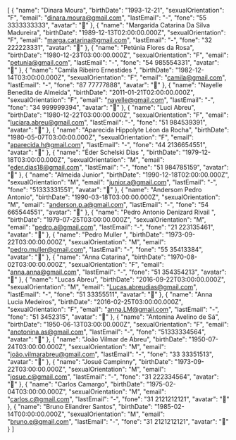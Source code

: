 [
{
"name": "Dinara Moura",
"birthDate": "1993-12-21",
"sexualOrientation": "F",
"email": "dinara.moura@gmail.com",
"lastEmail": "-",
"fone": "55 3333333333",
"avatar": "🙂"
},
{
"name": "Margarida Catarina Da Silva Madureira",
"birthDate": "1989-12-13T02:00:00.000Z",
"sexualOrientation": "F",
"email": "marga.catarina@gmail.com",
"lastEmail": "-",
"fone": "32 222223331",
"avatar": "🙂"
},
{
"name": "Petúnia Flores da Rosa",
"birthDate": "1980-12-23T03:00:00.000Z",
"sexualOrientation": "F",
"email": "petunia@gmail.com",
"lastEmail": "-",
"fone": "54 985554331",
"avatar": "🙂"
},
{
"name": "Camila Ribeiro Ernestides ",
"birthDate": "1982-12-14T03:00:00.000Z",
"sexualOrientation": "F",
"email": "camila@gmail.com",
"lastEmail": "-",
"fone": "87 77777888",
"avatar": "🙂"
},
{
"name": "Nayelle Benedita de Almeida",
"birthDate": "2011-01-21T02:00:00.000Z",
"sexualOrientation": "F",
"email": "nayelle@gmail.com",
"lastEmail": "-",
"fone": "34 999999394",
"avatar": "🙂"
},
{
"name": "Luci Abreu",
"birthDate": "1980-12-22T03:00:00.000Z",
"sexualOrientation": "F",
"email": "luciara.abreu@gmail.com",
"lastEmail": "-",
"fone": "51 984539391",
"avatar": "🙂"
},
{
"name": "Aparecida Hippolyte Léon da Rocha",
"birthDate": "1980-05-07T03:00:00.000Z",
"sexualOrientation": "F",
"email": "aparecida.h@gmail.com",
"lastEmail": "-",
"fone": "44 2136654551",
"avatar": "🙂"
},
{
"name": "Éder Schelski Dias ",
"birthDate": "1979-12-18T03:00:00.000Z",
"sexualOrientation": "M",
"email": "eder.dias18@gmail.com",
"lastEmail": "-",
"fone": "51 984785159",
"avatar": "🙂"
},
{
"name": "Almeida Junior",
"birthDate": "1990-12-18T02:00:00.000Z",
"sexualOrientation": "M",
"email": "junior.a@gmail.com",
"lastEmail": "-",
"fone": "51333331551",
"avatar": "🙂"
},
{
"name": "Andersom Pedro Antonio",
"birthDate": "1990-03-18T03:00:00.000Z",
"sexualOrientation": "M",
"email": "anderson.p.a@gmail.com",
"lastEmail": "-",
"fone": "54 665544551",
"avatar": "🙂"
},
{
"name": "Pedro Antonio Denizard Rivail ",
"birthDate": "1979-07-25T03:00:00.000Z",
"sexualOrientation": "M",
"email": "pedro.a@gmail.com",
"lastEmail": "-",
"fone": "21 223135461",
"avatar": "🙂"
},
{
"name": "Pedro Muller ",
"birthDate": "1973-09-22T03:00:00.000Z",
"sexualOrientation": "M",
"email": "pedro.muller@gmail.com",
"lastEmail": "-",
"fone": "55 35413384",
"avatar": "🙂"
},
{
"name": "Anna Catarina",
"birthDate": "1970-08-02T03:00:00.000Z",
"sexualOrientation": "F",
"email": "anna.anna@gmail.com",
"lastEmail": "-",
"fone": "51 354354213",
"avatar": "🙂"
},
{
"name": "Lucas Abreu",
"birthDate": "2016-09-22T03:00:00.000Z",
"sexualOrientation": "M",
"email": "Lucas.abreudias@gmail.com",
"lastEmail": "-",
"fone": "51 33355511",
"avatar": "🙂"
},
{
"name": "Anna Lucia Medeiros",
"birthDate": "2016-02-25T03:00:00.000Z",
"sexualOrientation": "F",
"email": "anna.LM@gmail.com",
"lastEmail": "-",
"fone": "51 3452315",
"avatar": "🙂"
},
{
"name": "Antonina Avelino de Sá",
"birthDate": "1950-06-13T03:00:00.000Z",
"sexualOrientation": "F",
"email": "anotonina.as@gmail.com",
"lastEmail": "-",
"fone": "51333334564",
"avatar": "🙂"
},
{
"name": "João Vilmar de Abreu",
"birthDate": "1950-07-24T03:00:00.000Z",
"sexualOrientation": "M",
"email": "joão.vilmarabreu@gmail.com",
"lastEmail": "-",
"fone": "33 33351513",
"avatar": "🙂"
},
{
"name": "Josué Campinny",
"birthDate": "1973-09-22T03:00:00.000Z",
"sexualOrientation": "M",
"email": "josue.c@gmail.com",
"lastEmail": "-",
"fone": "31 222334564",
"avatar": "🙂"
},
{
"name": "Carlos Camargo",
"birthDate": "1975-02-04T03:00:00.000Z",
"sexualOrientation": "M",
"email": "carlos.c@gmail.com",
"lastEmail": "-",
"fone": "31 2121212121",
"avatar": "🙂"
},
{
"name": "Bruno Eliandrer Santos",
"birthDate": "1985-02-14T00:00:00.000Z",
"sexualOrientation": "M",
"email": "bruno.e@gmail.com",
"lastEmail": "-",
"fone": "31 2121212121",
"avatar": "🙂"
}
]
